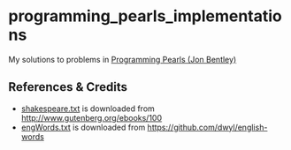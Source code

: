 # programming_pearls_implementations
My solutions to problems in [Programming Pearls (Jon Bentley)](https://www.amazon.com/Programming-Pearls-2nd-Jon-Bentley/dp/0201657880)

## References & Credits
- [shakespeare.txt](https://github.com/ihsuy/programming_pearls/blob/master/shakespeare.txt) is downloaded from http://www.gutenberg.org/ebooks/100
- [engWords.txt](https://github.com/ihsuy/programming_pearls/blob/master/engWords.txt) is downloaded from https://github.com/dwyl/english-words
